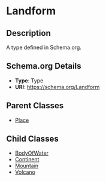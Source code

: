 # Landform

## Description
A type defined in Schema.org.

## Schema.org Details
- **Type**: Type
- **URI**: https://schema.org/Landform

## Parent Classes
- [Place](../Place.md)

## Child Classes
- [BodyOfWater](BodyOfWater/BodyOfWater.md)
- [Continent](Continent/Continent.md)
- [Mountain](Mountain/Mountain.md)
- [Volcano](Volcano/Volcano.md)

